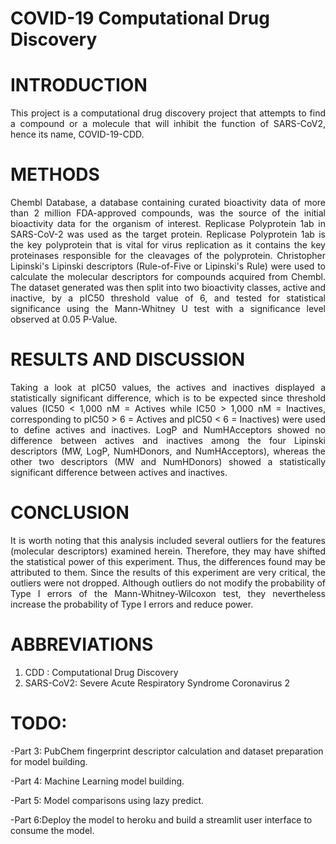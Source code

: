 # COVID-19 Computational Drug Discovery

# INTRODUCTION

<div style="text-align: justify">
This project is a computational drug discovery project that attempts to find a compound or a molecule that will inhibit the function of SARS-CoV2, hence its name, COVID-19-CDD.
</div>

# METHODS

<div style="text-align: justify">
Chembl Database, a database containing curated bioactivity data of more than 2 million FDA-approved compounds, was the source of the initial bioactivity data for the organism of interest. Replicase Polyprotein 1ab in SARS-CoV-2 was used as the target protein. Replicase Polyprotein 1ab is the key polyprotein that is vital for virus replication as it contains the key proteinases responsible for the cleavages of the polyprotein. Christopher Lipinski's Lipinski descriptors (Rule-of-Five or Lipinski's Rule) were used to calculate the molecular descriptors for compounds acquired from Chembl. The dataset generated was then split into two bioactivity classes, active and inactive, by a pIC50 threshold value of 6, and tested for statistical significance using the Mann-Whitney U test with a significance level observed at 0.05 P-Value.
</div>

# RESULTS AND DISCUSSION
<div style="text-align: justify">
Taking a look at pIC50 values, the actives and inactives displayed a statistically significant difference, which is to be expected since threshold values (IC50 < 1,000 nM = Actives while IC50 > 1,000 nM = Inactives, corresponding to pIC50 > 6 = Actives and pIC50 < 6 = Inactives) were used to define actives and inactives. LogP and NumHAcceptors showed no difference between actives and inactives among the four Lipinski descriptors (MW, LogP, NumHDonors, and NumHAcceptors), whereas the other two descriptors (MW and NumHDonors) showed a statistically significant difference between actives and inactives.
</div>
  
# CONCLUSION
<div style="text-align: justify">
It is worth noting that this analysis included several outliers for the features (molecular descriptors) examined herein. Therefore, they may have shifted the statistical power of this experiment. Thus, the differences found may be attributed to them. Since the results of this experiment are very critical, the outliers were not dropped. Although outliers do not modify the probability of Type I errors of the Mann-Whitney-Wilcoxon test, they nevertheless increase the probability of Type I errors and reduce power.
</div>
  
# ABBREVIATIONS

1) CDD : Computational Drug Discovery
2) SARS-CoV2: Severe Acute Respiratory Syndrome Coronavirus 2

# TODO:
-Part 3: PubChem fingerprint descriptor calculation and dataset preparation for model building.

-Part 4: Machine Learning model building.

-Part 5: Model comparisons using lazy predict.

-Part 6:Deploy the model to heroku and build a streamlit user interface to consume the model.
